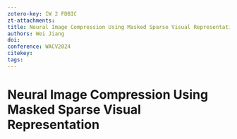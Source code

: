 ```yaml
---
zotero-key: IW 2 FDBIC
zt-attachments: 
title: Neural Image Compression Using Masked Sparse Visual Representation
authors: Wei Jiang
doi: 
conference: WACV2024
citekey: 
tags:
---
```

# Neural Image Compression Using Masked Sparse Visual Representation